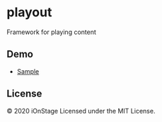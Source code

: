 # playout

Framework for playing content

## Demo

- [Sample](https://www.ionstage.org/playout/)

## License

&copy; 2020 iOnStage
Licensed under the MIT License.
